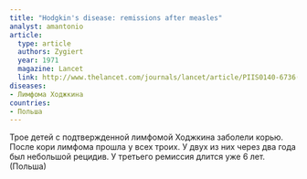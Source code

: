 ```yaml
---
title: "Hodgkin's disease: remissions after measles"
analyst: amantonio
article:
  type: article
  authors: Zygiert
  year: 1971
  magazine: Lancet
  link: http://www.thelancet.com/journals/lancet/article/PIIS0140-6736(71)91186-X/abstract
diseases:
- Лимфома Ходжкина
countries:
- Польша
---
```


Трое детей с подтвержденной лимфомой Ходжкина заболели корью. После кори лимфома прошла у всех троих. У двух из них через два года был небольшой рецидив. У третьего ремиссия длится уже 6 лет. (Польша)
